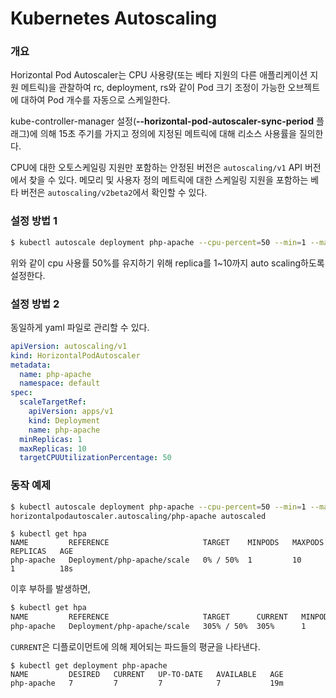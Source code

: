 # Kubernetes Autoscaling



### 개요

Horizontal Pod Autoscaler는 CPU 사용량(또는 베타 지원의 다른 애플리케이션 지원 메트릭)을 관찰하여 rc, deployment, rs와 같이 Pod 크기 조정이 가능한 오브젝트에 대하여 Pod 개수를 자동으로 스케일한다.

kube-controller-manager 설정(**--horizontal-pod-autoscaler-sync-period** 플래그)에 의해 15초 주기를 가지고 정의에 지정된 메트릭에 대해 리소스 사용률을 질의한다. 

CPU에 대한 오토스케일링 지원만 포함하는 안정된 버전은 `autoscaling/v1` API 버전에서 찾을 수 있다. 메모리 및 사용자 정의 메트릭에 대한 스케일링 지원을 포함하는 베타 버전은 `autoscaling/v2beta2`에서 확인할 수 있다. 



### 설정 방법 1

```bash
$ kubectl autoscale deployment php-apache --cpu-percent=50 --min=1 --max=10
```
위와 같이  cpu 사용률 50%를 유지하기 위해  replica를 1~10까지 auto scaling하도록 설정한다.



### 설정 방법 2

동일하게 yaml 파일로 관리할 수 있다.

```yaml
apiVersion: autoscaling/v1
kind: HorizontalPodAutoscaler
metadata:
  name: php-apache
  namespace: default
spec:
  scaleTargetRef:
    apiVersion: apps/v1
    kind: Deployment
    name: php-apache
  minReplicas: 1
  maxReplicas: 10
  targetCPUUtilizationPercentage: 50
```



### 동작 예제



```bash
$ kubectl autoscale deployment php-apache --cpu-percent=50 --min=1 --max=10
horizontalpodautoscaler.autoscaling/php-apache autoscaled
```

```shell
$ kubectl get hpa
NAME         REFERENCE                     TARGET    MINPODS   MAXPODS   REPLICAS   AGE
php-apache   Deployment/php-apache/scale   0% / 50%  1         10        1          18s
```

이후 부하를 발생하면,

```bash
$ kubectl get hpa
NAME         REFERENCE                     TARGET      CURRENT   MINPODS   MAXPODS   REPLICAS   AGE
php-apache   Deployment/php-apache/scale   305% / 50%  305%      1         10        1          3m
```

`CURRENT`은 디플로이먼트에 의해 제어되는 파드들의 평균을 나타낸다.

```shell
$ kubectl get deployment php-apache
NAME         DESIRED   CURRENT   UP-TO-DATE   AVAILABLE   AGE
php-apache   7         7         7            7           19m
```


